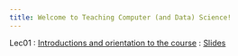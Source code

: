 ```yaml
---
title: Welcome to Teaching Computer (and Data) Science!
---
```


Lec01
: [Introductions and orientation to the course](#)
  : [Slides](#)

